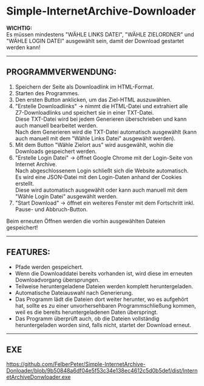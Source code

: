 # Simple-InternetArchive-Downloader

**WICHTIG:**  
Es müssen mindestens "WÄHLE LINKS DATEI", "WÄHLE ZIELORDNER" und "WÄHLE LOGIN DATEI" ausgewählt sein, damit der Download gestartet werden kann!

---

## PROGRAMMVERWENDUNG:

1. Speichern der Seite als Downloadlink im HTML-Format.
2. Starten des Programmes.
3. Den ersten Button anklicken, um das Ziel-HTML auszuwählen.
4. "Erstelle Downloadlinks" -> nimmt die HTML-Datei und extrahiert alle Z7-Downloadlinks und speichert sie in einer TXT-Datei.  
    Diese TXT-Datei wird bei jedem Generieren überschrieben und kann auch manuell bearbeitet werden.  
    Nach dem Generieren wird die TXT-Datei automatisch ausgewählt (kann auch manuell mit dem "Wähle Links Datei" ausgewählt werden).
5. Mit dem Button "Wähle Zielort aus" wird ausgewählt, wohin die Downloads gespeichert werden.
6. "Erstelle Login Datei" -> öffnet Google Chrome mit der Login-Seite von Internet Archive.  
    Nach abgeschlossenem Login schließt sich die Website automatisch.  
    Es wird eine JSON-Datei mit den Login-Daten anhand der Cookies erstellt.  
    Diese wird automatisch ausgewählt oder kann auch manuell mit dem "Wähle Login Datei" ausgewählt werden.
7. "Start Download" -> öffnet ein weiteres Fenster mit dem Fortschritt inkl. Pause- und Abbruch-Button.

Beim erneuten Öffnen werden die vorhin ausgewählten Dateien gespeichert!

---

## FEATURES:

- Pfade werden gespeichert.
- Wenn die Downloaddatei bereits vorhanden ist, wird diese im erneuten Downloadvorgang übersprungen.
- Teilweise heruntergeladene Dateien werden komplett heruntergeladen.
- Automatische Dateiauswahl nach Generierung.
- Das Programm lädt die Dateien dort weiter herunter, wo es aufgehört hat, sollte es zu einer unvorhersehbaren Programmschließung kommen, weil es die bereits heruntergeladenen Daten überspringt.
- Das Programm überprüft auch, ob die Dateien vollständig heruntergeladen worden sind, falls nicht, startet der Download erneut.

---
## EXE
https://github.com/FelberPeter/Simple-InternetArchive-Donloader/blob/9b50848a6df04e5f53c34e138ec4612c5d0b5def/dist/InternetArchiveDonwloader.exe
